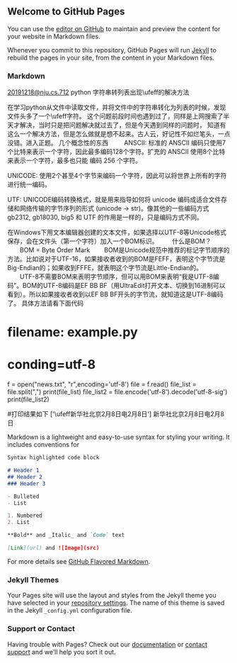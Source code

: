 ## Welcome to GitHub Pages

You can use the [editor on GitHub](https://github.com/yuanqingmei/myq.github.io/edit/master/README.md) to maintain and preview the content for your website in Markdown files.

Whenever you commit to this repository, GitHub Pages will run [Jekyll](https://jekyllrb.com/) to rebuild the pages in your site, from the content in your Markdown files.

### Markdown
20191218@nju.cs.712
python 字符串转列表出现\ufeff的解决方法

在学习python从文件中读取文件，并将文件中的字符串转化为列表的时候，发现文件头多了一个\ufeff字符。
这个问题前段时间也遇到过了，同样是上网搜索了半天才解决，当时只是把问题解决就过去了，但是今天遇到同样的问题时，
知道有这么一个解决方法，但是怎么做就是想不起来。古人云，好记性不如烂笔头，一点没错。进入正题。
几个概念性的东西 　　
ANSCII: 
    标准的 ANSCII 编码只使用7个比特来表示一个字符，因此最多编码128个字符。扩充的 ANSCII 使用8个比特来表示一个字符，最多也只能 
编码 256 个字符。 

UNICODE: 
    使用2个甚至4个字节来编码一个字符，因此可以将世界上所有的字符进行统一编码。 

UTF: 
    UNICODE编码转换格式，就是用来指导如何将 unicode 编码成适合文件存储和网络传输的字节序列的形式 (unicode -> 
str)。像其他的一些编码方式 gb2312, gb18030, big5 和 UTF 的作用是一样的，只是编码方式不同。 

在Windows下用文本编辑器创建的文本文件，如果选择以UTF-8等Unicode格式保存，会在文件头（第一个字符）加入一个BOM标识。
　　什么是BOM？
　　BOM = Byte Order Mark
　　BOM是Unicode规范中推荐的标记字节顺序的方法。比如说对于UTF-16，如果接收者收到的BOM是FEFF，表明这个字节流是Big-Endian的；如果收到FFFE，就表明这个字节流是Little-Endian的。
　　UTF-8不需要BOM来表明字节顺序，但可以用BOM来表明“我是UTF-8编码”。BOM的UTF-8编码是EF BB BF（用UltraEdit打开文本、切换到16进制可以看到）。所以如果接收者收到以EF BB BF开头的字节流，就知道这是UTF-8编码了。
具体方法请看下面代码


# filename: example.py
# conding=utf-8
f = open("news.txt", "r",encoding='utf-8')
file = f.read()
file_list = file.split(",")
print(file_list)
file_list2 = file.encode('utf-8').decode('utf-8-sig')
print(file_list2)

#打印结果如下
['\ufeff新华社北京2月8日电2月8日']
新华社北京2月8日电2月8日

Markdown is a lightweight and easy-to-use syntax for styling your writing. It includes conventions for

```markdown
Syntax highlighted code block

# Header 1
## Header 2
### Header 3

- Bulleted
- List

1. Numbered
2. List

**Bold** and _Italic_ and `Code` text

[Link](url) and ![Image](src)
```

For more details see [GitHub Flavored Markdown](https://guides.github.com/features/mastering-markdown/).

### Jekyll Themes

Your Pages site will use the layout and styles from the Jekyll theme you have selected in your [repository settings](https://github.com/yuanqingmei/myq.github.io/settings). The name of this theme is saved in the Jekyll `_config.yml` configuration file.

### Support or Contact

Having trouble with Pages? Check out our [documentation](https://help.github.com/categories/github-pages-basics/) or [contact support](https://github.com/contact) and we’ll help you sort it out.
